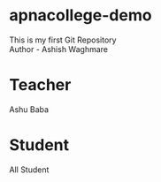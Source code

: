 # apnacollege-demo
This is my first Git Repository
<br>
Author - Ashish Waghmare

# Teacher 
Ashu Baba

# Student
All Student